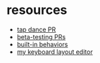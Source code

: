 # resources

* [tap dance PR](https://github.com/zmkfirmware/zmk/pull/831/commits/8a4271e2afc318226666de72c549945a2fcf86fa)
* [beta-testing PRs](https://zmk.dev/docs/features/beta-testing/)
* [built-in behaviors](https://github.com/zmkfirmware/zmk/tree/main/app/dts/behaviors)
* [my keyboard layout editor](http://www.keyboard-layout-editor.com/#/gists/052b74409d9075edf47ff1b15d0820e1)
